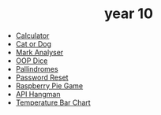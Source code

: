 <div align="center">
    <h1>year 10</h1>
</div>

- [Calculator](calculator)
- [Cat or Dog](cat%20or%20dog)
- [Mark Analyser](mark%20analyser)
- [OOP Dice](oop%20dice)
- [Pallindromes](pallindromes)
- [Password Reset](password%20reset)
- [Raspberry Pie Game](raspberry%20pie%20game)
- [API Hangman](API%20Hangman.py)
- [Temperature Bar Chart](Temperature%20Bar%20Chart.py)

